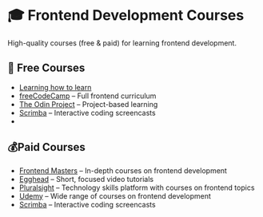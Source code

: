 # 🎓 Frontend Development Courses

High-quality courses (free & paid) for learning frontend development.

## **📖 Free Courses**

- [Learning how to learn](https://www.coursera.org/learn/learning-how-to-learn/home/welcome)
- [freeCodeCamp](https://www.freecodecamp.org/) – Full frontend curriculum
- [The Odin Project](https://www.theodinproject.com/) – Project-based learning
- [Scrimba](https://scrimba.com/) – Interactive coding screencasts
- 


## **💰Paid Courses**

- [Frontend Masters](https://frontendmasters.com/) – In-depth courses on frontend development
- [Egghead](https://egghead.io/) – Short, focused video tutorials
- [Pluralsight](https://www.pluralsight.com/) – Technology skills platform with courses on frontend topics
- [Udemy](https://www.udemy.com/) – Wide range of courses on frontend development
- [Scrimba](https://scrimba.com/) – Interactive coding screencasts

